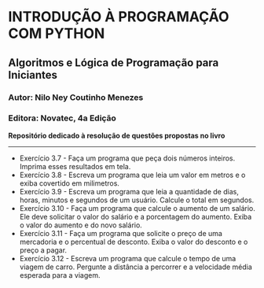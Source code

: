 # INTRODUÇÃO À PROGRAMAÇÃO COM PYTHON
## Algoritmos e Lógica de Programação para Iniciantes
### Autor: Nilo Ney Coutinho Menezes
### Editora: Novatec, 4a Edição
 
 **Repositório dedicado à resolução de questões propostas no livro**

 ---
- Exercício 3.7 - Faça um programa que peça dois números inteiros.
Imprima esses resultados em tela.
- Exercício 3.8 - Escreva um programa que leia um valor em metros e o exiba covertido em milimetros.
- Exercício 3.9 - Escreva um programa que leia a quantidade de dias, horas, minutos e segundos de um usuário. Calcule o total em segundos.
- Exercício 3.10 - Faça um programa que calcule o aumento de um salário. Ele deve solicitar o valor do salário e a porcentagem do aumento. Exiba o valor do aumento e do novo salário.
- Exercício 3.11 - Faça um programa que solicite o preço de uma mercadoria e o percentual de desconto. Exiba o valor do desconto e o preço a pagar.
- Exercício 3.12 - Escreva um programa que calcule o tempo de uma viagem de carro. Pergunte a distância a percorrer e a velocidade média esperada para a viagem.